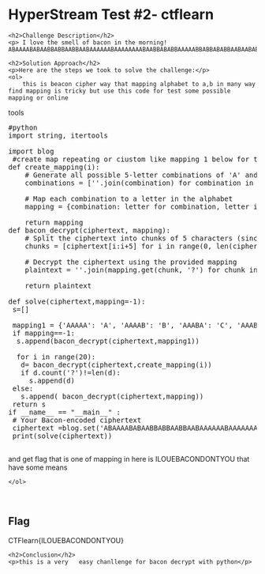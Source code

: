 <title>HyperStream Test #2- ctflearn</title>

<!DOCTYPE html>
<html>

<body>
    <h1>HyperStream Test #2- ctflearn</h1>

    <h2>Challenge Description</h2>
    <p> I love the smell of bacon in the morning! ABAAAABABAABBABBAABBAABAAAAAABAAAAAAAABAABBABABBAAAAABBABBABABBAABAABABABBAABBABBAABB
 
</p>
 
    <h2>Solution Approach</h2>
    <p>Here are the steps we took to solve the challenge:</p>
    <ol>
        this is beacon cipher way that mapping alphabet to a,b in many way find mapping is tricky but use this code for test some possible mapping or online
tools
<pre>
#python
import string, itertools

import blog
 #create map repeating or ciustom like mapping 1 below for this quetion
def create_mapping(i):
    # Generate all possible 5-letter combinations of 'A' and 'B'
    combinations = [''.join(combination) for combination in itertools.product('AB', repeat=i)]
    
    # Map each combination to a letter in the alphabet
    mapping = {combination: letter for combination, letter in zip(combinations, string.ascii_uppercase)}
    
    return mapping
def bacon_decrypt(ciphertext, mapping):
    # Split the ciphertext into chunks of 5 characters (since Bacon's cipher uses 5-bit binary codes)
    chunks = [ciphertext[i:i+5] for i in range(0, len(ciphertext), 5)]
    
    # Decrypt the ciphertext using the provided mapping
    plaintext = ''.join(mapping.get(chunk, '?') for chunk in chunks)
    
    return plaintext

def solve(ciphertext,mapping=-1):
 s=[]
 
 mapping1 = {'AAAAA': 'A', 'AAAAB': 'B', 'AAABA': 'C', 'AAABB': 'D', 'AABAA': 'E', 'AABAB': 'F', 'AABBA': 'G', 'AABBB': 'H', 'ABAAA': 'I', 'ABABA': 'L', 'ABBAA': 'N', 'ABBAB': 'O', 'ABBBB': 'P', 'BAAAA': 'Q', 'BAAAB': 'R', 'BAABA': 'T', 'BAABB': 'U', 'BABBB': 'X', 'BABBA': 'Y', 'ABBBA': 'M', 'BBBBA': 'S', 'AABBA': 'V', 'BABBB': 'W', 'BBBB': 'Z'}
 if mapping==-1:
  s.append(bacon_decrypt(ciphertext,mapping1))
   
  for i in range(20):
   d= bacon_decrypt(ciphertext,create_mapping(i))
   if d.count('?')!=len(d):
     s.append(d)
 else:
   s.append( bacon_decrypt(ciphertext,mapping))
 return s
if __name__ == "__main__" :
 # Your Bacon-encoded ciphertext
 ciphertext =blog.set('ABAAAABABAABBABBAABBAABAAAAAABAAAAAAAABAABBABABBAAAAABBABBABABBAABAABABABBAABBABBAABB',1)  # Replace with your actual ciphertext
 print(solve(ciphertext))

</pre>
and get flag that is one of mapping in here is ILOUEBACONDONTYOU that have some means       
    
    </ol>
<br>
    <h2>Flag</h2>
    <p class="flag">CTFlearn{ILOUEBACONDONTYOU}
</p>

    <h2>Conclusion</h2>
    <p>this is a very   easy chanllenge for bacon decrypt with python</p>
</body>
</html>

